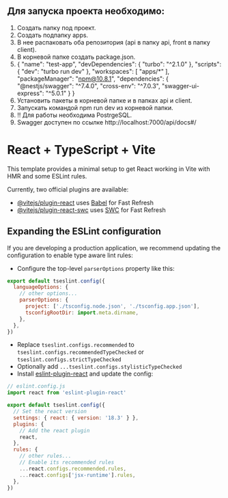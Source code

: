 ## Для запуска проекта необходимо:
1) Создать папку под проект.
2) Создать подпапку apps.
3) В нее распаковать оба репозитория (api в папку api, front в папку client).
4) В корневой папке создать package.json.
5) {
  "name": "test-app",
  "devDependencies": {
    "turbo": "^2.1.0"
  },
  "scripts": {
    "dev": "turbo run dev"
  },
  "workspaces": [
    "apps/*"
  ],
  "packageManager": "npm@10.8.1",
  "dependencies": {
    "@nestjs/swagger": "^7.4.0",
    "cross-env": "^7.0.3",
    "swagger-ui-express": "^5.0.1"
  }
}
6) Установить пакеты в корневой папке и в папках api и client.
7) Запускать командой npm run dev из корневой папки.
9) !! Для работы необходима PostrgeSQL.
10) Swagger доступен по ссылке http://localhost:7000/api/docs#/


# React + TypeScript + Vite

This template provides a minimal setup to get React working in Vite with HMR and some ESLint rules.

Currently, two official plugins are available:

- [@vitejs/plugin-react](https://github.com/vitejs/vite-plugin-react/blob/main/packages/plugin-react/README.md) uses [Babel](https://babeljs.io/) for Fast Refresh
- [@vitejs/plugin-react-swc](https://github.com/vitejs/vite-plugin-react-swc) uses [SWC](https://swc.rs/) for Fast Refresh

## Expanding the ESLint configuration

If you are developing a production application, we recommend updating the configuration to enable type aware lint rules:

- Configure the top-level `parserOptions` property like this:

```js
export default tseslint.config({
  languageOptions: {
    // other options...
    parserOptions: {
      project: ['./tsconfig.node.json', './tsconfig.app.json'],
      tsconfigRootDir: import.meta.dirname,
    },
  },
})
```

- Replace `tseslint.configs.recommended` to `tseslint.configs.recommendedTypeChecked` or `tseslint.configs.strictTypeChecked`
- Optionally add `...tseslint.configs.stylisticTypeChecked`
- Install [eslint-plugin-react](https://github.com/jsx-eslint/eslint-plugin-react) and update the config:

```js
// eslint.config.js
import react from 'eslint-plugin-react'

export default tseslint.config({
  // Set the react version
  settings: { react: { version: '18.3' } },
  plugins: {
    // Add the react plugin
    react,
  },
  rules: {
    // other rules...
    // Enable its recommended rules
    ...react.configs.recommended.rules,
    ...react.configs['jsx-runtime'].rules,
  },
})
```
